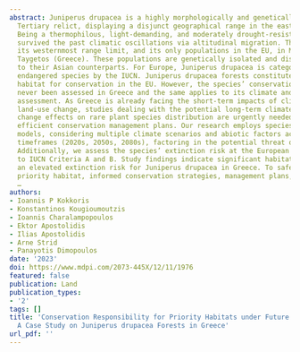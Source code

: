 ```yaml
---
abstract: Juniperus drupacea is a highly morphologically and genetically differentiated
  Tertiary relict, displaying a disjunct geographical range in the eastern Mediterranean.
  Being a thermophilous, light-demanding, and moderately drought-resistant tree, it
  survived the past climatic oscillations via altitudinal migration. The species has
  its westernmost range limit, and its only populations in the EU, in Mts Parnon and
  Taygetos (Greece). These populations are genetically isolated and distinct compared
  to their Asian counterparts. For Europe, Juniperus drupacea is categorized as an
  endangered species by the IUCN. Juniperus drupacea forests constitute a priority
  habitat for conservation in the EU. However, the species’ conservation status has
  never been assessed in Greece and the same applies to its climate and land-use change
  assessment. As Greece is already facing the short-term impacts of climate- and human-induced
  land-use change, studies dealing with the potential long-term climate- and land-use
  change effects on rare plant species distribution are urgently needed to implement
  efficient conservation management plans. Our research employs species distribution
  models, considering multiple climate scenarios and abiotic factors across different
  timeframes (2020s, 2050s, 2080s), factoring in the potential threat of forest fires.
  Additionally, we assess the species’ extinction risk at the European level, according
  to IUCN Criteria A and B. Study findings indicate significant habitat changes and
  an elevated extinction risk for Juniperus drupacea in Greece. To safeguard this
  priority habitat, informed conservation strategies, management plans, and policy
  …
authors:
- Ioannis P Kokkoris
- Konstantinos Kougioumoutzis
- Ioannis Charalampopoulos
- Ektor Apostolidis
- Ilias Apostolidis
- Arne Strid
- Panayotis Dimopoulos
date: '2023'
doi: https://www.mdpi.com/2073-445X/12/11/1976
featured: false
publication: Land
publication_types:
- '2'
tags: []
title: 'Conservation Responsibility for Priority Habitats under Future Climate Conditions:
  A Case Study on Juniperus drupacea Forests in Greece'
url_pdf: ''
---
```

